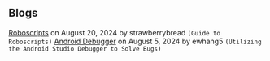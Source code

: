 ## Blogs

[Roboscripts](20240820-roboscript.md) on August 20, 2024 by strawberrybread `(Guide to Roboscripts)`
[Android Debugger](android-debugger.md) on August 5, 2024 by ewhang5 `(Utilizing the Android Studio Debugger to Solve Bugs)`
